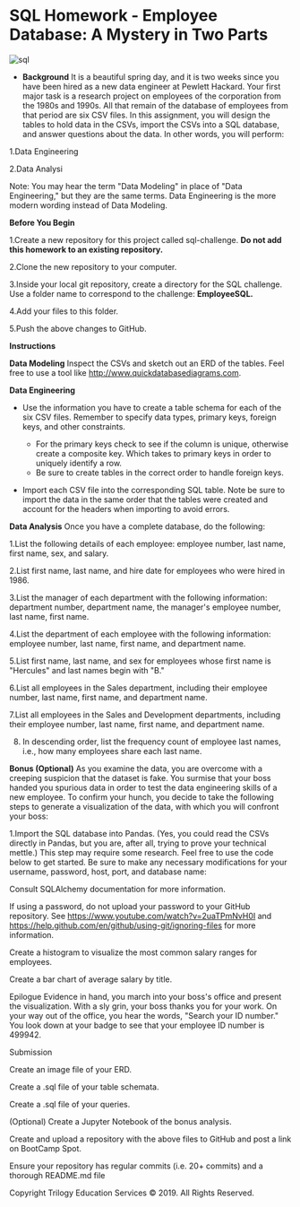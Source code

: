 # SQL Homework - Employee Database: A Mystery in Two Parts

   ![sql](https://user-images.githubusercontent.com/74845016/110581643-8bdf1b80-8130-11eb-8474-553da2429843.png)









* **Background**
It is a beautiful spring day, and it is two weeks since you have been hired as a new data engineer at Pewlett Hackard. Your first major task is a research project on employees of the corporation from the 1980s and 1990s. All that remain of the database of employees from that period are six CSV files.
In this assignment, you will design the tables to hold data in the CSVs, import the CSVs into a SQL database, and answer questions about the data. In other words, you will perform:

1.Data Engineering

2.Data Analysi


Note: You may hear the term "Data Modeling" in place of "Data Engineering," but they are the same terms. Data Engineering is the more modern wording instead of Data Modeling.

**Before You Begin**

1.Create a new repository for this project called sql-challenge. **Do not add this homework to an existing repository.**

2.Clone the new repository to your computer.

3.Inside your local git repository, create a directory for the SQL challenge. Use a folder name to correspond to the challenge: **EmployeeSQL.**

4.Add your files to this folder.

5.Push the above changes to GitHub.

**Instructions**

**Data Modeling**
Inspect the CSVs and sketch out an ERD of the tables. Feel free to use a tool like http://www.quickdatabasediagrams.com.

**Data Engineering**

* Use the information you have to create a table schema for each of the six CSV files. Remember to specify data types, primary     keys, foreign keys, and other constraints.

   *  For the primary keys check to see if the column is unique, otherwise create a composite key. Which takes to primary keys in       order to uniquely identify a row.
   * Be sure to create tables in the correct order to handle foreign keys.

*  Import each CSV file into the corresponding SQL table. Note be sure to import the data in the same order that the tables were    created and account for the headers when importing to avoid errors.

**Data Analysis**
Once you have a complete database, do the following:

1.List the following details of each employee: employee number, last name, first name, sex, and salary.

2.List first name, last name, and hire date for employees who were hired in 1986.

3.List the manager of each department with the following information: department number, department name, the manager's employee number, last name, first name.

4.List the department of each employee with the following information: employee number, last name, first name, and department name.

5.List first name, last name, and sex for employees whose first name is "Hercules" and last names begin with "B."

6.List all employees in the Sales department, including their employee number, last name, first name, and department name.


7.List all employees in the Sales and Development departments, including their employee number, last name, first name, and department name.


 8. In descending order, list the frequency count of employee last names, i.e., how many employees share each last name.

**Bonus (Optional)**
As you examine the data, you are overcome with a creeping suspicion that the dataset is fake. You surmise that your boss handed you spurious data in order to test the data engineering skills of a new employee. To confirm your hunch, you decide to take the following steps to generate a visualization of the data, with which you will confront your boss:

1.Import the SQL database into Pandas. (Yes, you could read the CSVs directly in Pandas, but you are, after all, trying to prove your technical mettle.) This step may require some research. Feel free to use the code below to get started. Be sure to make any necessary modifications for your username, password, host, port, and database name:



Consult SQLAlchemy documentation for more information.


If using a password, do not upload your password to your GitHub repository. See https://www.youtube.com/watch?v=2uaTPmNvH0I and https://help.github.com/en/github/using-git/ignoring-files for more information.




Create a histogram to visualize the most common salary ranges for employees.


Create a bar chart of average salary by title.



Epilogue
Evidence in hand, you march into your boss's office and present the visualization. With a sly grin, your boss thanks you for your work. On your way out of the office, you hear the words, "Search your ID number." You look down at your badge to see that your employee ID number is 499942.

Submission


Create an image file of your ERD.


Create a .sql file of your table schemata.


Create a .sql file of your queries.


(Optional) Create a Jupyter Notebook of the bonus analysis.


Create and upload a repository with the above files to GitHub and post a link on BootCamp Spot.


Ensure your repository has regular commits (i.e. 20+ commits) and a thorough README.md file



Copyright
Trilogy Education Services © 2019. All Rights Reserved.
